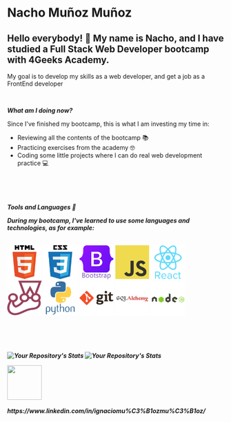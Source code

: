 <h1> Nacho Muñoz Muñoz </h1>

  
<h2> Hello everybody! &#128075; My name is Nacho, and I have studied a Full Stack Web Developer bootcamp with 4Geeks Academy. </h2>
<p>My goal is to develop my skills as a web developer, and get a job as a FrontEnd developer</p></br>

<p ><strong><i>What am I doing now?</i></strong></p>

<p> Since I've finished my bootcamp, this is what I am investing my time in:
  <ul>
    <li>Reviewing all the contents of the bootcamp 📚</li>
    <li>Practicing exercises from the academy 🤓</li>
    <li>Coding some little projects where I can do real web development practice 💻</li> 
  </ul> </br></br></br>
 <p><strong><i>Tools and Languages 🔨
<p> During my bootcamp, I've learned to use some languages and technologies, as for example: </br></br>
<div align="left">
 <img src="https://github.com/devicons/devicon/blob/master/icons/html5/html5-original-wordmark.svg" width="80" height="80">
  <img src="https://github.com/devicons/devicon/blob/master/icons/css3/css3-original-wordmark.svg" width="80" height="80">
  <img src="https://github.com/devicons/devicon/blob/master/icons/bootstrap/bootstrap-original-wordmark.svg" width="80" height="80">
  <img src="https://github.com/devicons/devicon/blob/master/icons/javascript/javascript-original.svg" width="80" height="80">
  <img src="https://github.com/devicons/devicon/blob/master/icons/react/react-original-wordmark.svg" width="80" height="80"> </br>
  <img src="https://github.com/devicons/devicon/blob/master/icons/jest/jest-plain.svg" width="80" height="80"> 
  <img src="https://github.com/devicons/devicon/blob/master/icons/python/python-original-wordmark.svg" width="80" height="80">
  <img src="https://github.com/devicons/devicon/blob/master/icons/git/git-original-wordmark.svg" width="80" height="80">
  <img src="https://github.com/devicons/devicon/blob/master/icons/sqlalchemy/sqlalchemy-original-wordmark.svg" width="80" height="80">
  <img src="https://github.com/devicons/devicon/blob/master/icons/nodejs/nodejs-original-wordmark.svg" width="80" height="80">
</div>
</br></br></br></br>

  ![Your Repository's Stats](https://github-readme-stats.vercel.app/api?username=nacho131994&show_icons=true)
  ![Your Repository's Stats](https://github-readme-stats.vercel.app/api/top-langs/?username=nacho131994&theme=white)
 <div>
 <img src="https://static.vecteezy.com/system/resources/previews/018/930/587/original/linkedin-logo-linkedin-icon-transparent-free-png.png" width="80" height="80">
 <p>https://www.linkedin.com/in/ignaciomu%C3%B1ozmu%C3%B1oz/</p>
</div>

